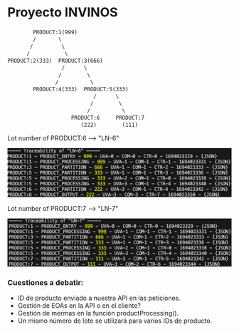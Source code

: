 # Proyecto INVINOS
            PRODUCT:1(999)
            /       \
           /         \
          /           \
    PRODUCT:2(333)  PRODUCT:3(666)
                     /      \
                    /        \
                   /          \
            PRODUCT:4(333)  PRODUCT:5(333)
                               /      \
                              /        \
                             /          \
                        PRODUCT:6     PRODUCT:7
                           (222)        (111)


Lot number of PRODUCT:6 --> "LN-6"

![alt text](docs/images/ln-6.png)

Lot number of PRODUCT:7 --> "LN-7"

![alt text](docs/images/ln-7.png)

### Cuestiones a debatir:

- ID de producto enviado a nuestra API en las peticiones.
- Gestión de EOAs en la API o en el cliente?
- Gestión de mermas en la función productProcessing().
- Un mismo número de lote se utilizará para varios IDs de producto.
